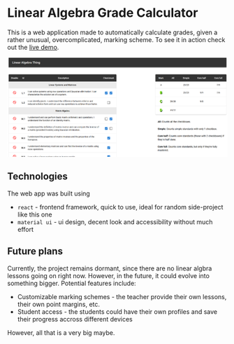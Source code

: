 # Linear Algebra Grade Calculator

This is a web application made to automatically calculate grades, given a rather unusual, overcomplicated, marking scheme. To see it in action check out the [live demo](https://linalg-grade-calculator.vercel.app/).

![screenshot](images/screenshot.png)

## Technologies

The web app was built using 
- `react` - frontend framework, quick to use, ideal for random side-project like this one
- `material ui` - ui design, decent look and accessibility without much effort

## Future plans

Currently, the project remains dormant, since there are no linear algbra lessons going on right now. However, in the future, it could evolve into something bigger. Potential features include:
- Customizable marking schemes - the teacher provide their own lessons, their own point margins, etc.
- Student access - the students could have their own profiles and save their progress accross different devices

However, all that is a very big maybe.
